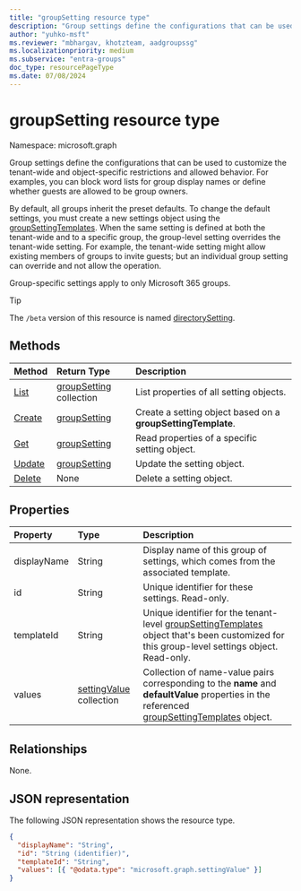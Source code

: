 ```yaml
---
title: "groupSetting resource type"
description: "Group settings define the configurations that can be used to customize the tenant-wide and object-specific restrictions and allowed behavior. For examples, you can block word lists for group display names or define whether guests are allowed to be group owners."
author: "yuhko-msft"
ms.reviewer: "mbhargav, khotzteam, aadgroupssg"
ms.localizationpriority: medium
ms.subservice: "entra-groups"
doc_type: resourcePageType
ms.date: 07/08/2024
---
```


# groupSetting resource type

Namespace: microsoft.graph

Group settings define the configurations that can be used to customize the tenant-wide and object-specific restrictions and allowed behavior. For examples, you can block word lists for group display names or define whether guests are allowed to be group owners.

By default, all groups inherit the preset defaults. To change the default settings, you must create a new settings object using the [groupSettingTemplates](groupsettingtemplate.md). When the same setting is defined at both the tenant-wide and to a specific group, the group-level setting overrides the tenant-wide setting. For example, the tenant-wide setting might allow existing members of groups to invite guests; but an individual group setting can override and not allow the operation.

Group-specific settings apply to only Microsoft 365 groups.

> [!TIP]
> The `/beta` version of this resource is named [directorySetting](/graph/api/resources/directorysetting?view=graph-rest-beta&preserve-view=true).

## Methods

| Method                                          | Return Type                                | Description                                                  |
| :---------------------------------------------- | :----------------------------------------- | :----------------------------------------------------------- |
| [List](../api/group-list-settings.md)  | [groupSetting](groupsetting.md) collection | List properties of all setting objects.                      |
| [Create](../api/group-post-settings.md) | [groupSetting](groupsetting.md)            | Create a setting object based on a **groupSettingTemplate**. |
| [Get](../api/groupsetting-get.md)       | [groupSetting](groupsetting.md)            | Read properties of a specific setting object.                |
| [Update](../api/groupsetting-update.md) | [groupSetting](groupsetting.md)            | Update the setting object.                                  |
| [Delete](../api/groupsetting-delete.md) | None                                       | Delete a setting object.                                     |

## Properties

| Property    | Type                                       | Description                                                                                                                                                             |
| :---------- | :----------------------------------------- | :---------------------------------------------------------------------------------------------------------------------------------------------------------------------- |
| displayName | String                                     | Display name of this group of settings, which comes from the associated template.                                                                                       |
| id          | String                                     | Unique identifier for these settings. Read-only.                                                                                                                        |
| templateId  | String                                     | Unique identifier for the tenant-level [groupSettingTemplates](groupsettingtemplate.md) object that's been customized for this group-level settings object. Read-only.  |
| values      | [settingValue](settingvalue.md) collection | Collection of name-value pairs corresponding to the **name** and **defaultValue** properties in the referenced [groupSettingTemplates](groupsettingtemplate.md) object. |

## Relationships

None.

## JSON representation

The following JSON representation shows the resource type.

<!--{
  "blockType": "resource",
  "openType": true,
  "optionalProperties": [],
  "keyProperty": "id",
  "baseType": "microsoft.graph.entity",
  "@odata.type": "microsoft.graph.groupSetting"
}-->

```json
{
  "displayName": "String",
  "id": "String (identifier)",
  "templateId": "String",
  "values": [{ "@odata.type": "microsoft.graph.settingValue" }]
}
```

<!-- uuid: 8fcb5dbc-d5aa-4681-8e31-b001d5168d79
2015-10-25 14:57:30 UTC -->
<!-- {
  "type": "#page.annotation",
  "description": "groupSetting resource",
  "keywords": "",
  "section": "documentation",
  "tocPath": ""
}-->
